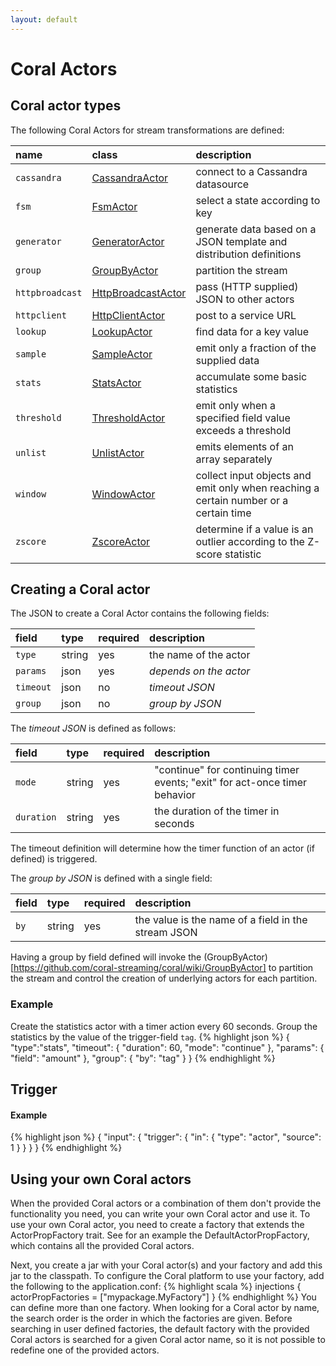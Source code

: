 ```yaml
---
layout: default
---
```

<!--
   Licensed to the Apache Software Foundation (ASF) under one or more
   contributor license agreements.  See the NOTICE file distributed with
   this work for additional information regarding copyright ownership.
   The ASF licenses this file to You under the Apache License, Version 2.0
   (the "License"); you may not use this file except in compliance with
   the License.  You may obtain a copy of the License at

       http://www.apache.org/licenses/LICENSE-2.0

   Unless required by applicable law or agreed to in writing, software
   distributed under the License is distributed on an "AS IS" BASIS,
   WITHOUT WARRANTIES OR CONDITIONS OF ANY KIND, either express or implied.
   See the License for the specific language governing permissions and
   limitations under the License.
-->
# Coral Actors

## Coral actor types
The following Coral Actors for stream transformations are defined:

name         | class | description
:----------- | :---- | :----------
`cassandra`  | [CassandraActor](/actors/cassandra/) | connect to a Cassandra datasource
`fsm`        | [FsmActor](/actors/fsm/) | select a state according to key
`generator` | [GeneratorActor](/actors/generate/) | generate data based on a JSON template and distribution definitions
`group`      | [GroupByActor](/actors/group/) | partition the stream
`httpbroadcast` | [HttpBroadcastActor](/actors/httpbroadcast/) | pass (HTTP supplied) JSON to other actors
`httpclient` | [HttpClientActor](/actors/httpclient/) | post to a service URL
`lookup`     | [LookupActor](/actors/lookup/) | find data for a key value
`sample`	 | [SampleActor](/actors/sample/) | emit only a fraction of the supplied data
`stats`      | [StatsActor](/actors/stats/) | accumulate some basic statistics
`threshold`  | [ThresholdActor](/actors/threshold/) | emit only when a specified field value exceeds a threshold
`unlist`	 | [UnlistActor](/actors/unlist/) | emits elements of an array separately
`window`     | [WindowActor](/actors/window/) | collect input objects and emit only when reaching a certain number or a certain time
`zscore`     | [ZscoreActor](/actors/zscore/) | determine if a value is an outlier according to the Z-score statistic

## Creating a Coral actor
The JSON to create a Coral Actor contains the following fields:

field     | type     | required | description
:-------- | :------- | :------- | :------------
`type`    | string   | yes | the name of the actor
`params`  | json     | yes | _depends on the actor_
`timeout` | json     | no | _timeout JSON_
`group`   | json     | no | _group by JSON_

The _timeout JSON_ is defined as follows:

field | type | required | description
:---- | :--- | :--- | :---------
`mode`     | string | yes | "continue" for continuing timer events; "exit" for act-once timer behavior
`duration` | string | yes | the duration of the timer in seconds

The timeout definition will determine how the timer function of an actor (if defined) is triggered.

The _group by JSON_ is defined with a single field:

field | type   | required | description
:---- | :----- | :------- | :---------
`by`  | string | yes | the value is the name of a field in the stream JSON

Having a group by field defined will invoke the (GroupByActor)[https://github.com/coral-streaming/coral/wiki/GroupByActor] to partition the stream and control the creation of underlying actors for each partition.

### Example
Create the statistics actor with a timer action every 60 seconds.
Group the statistics by the value of the trigger-field `tag`.
{% highlight json %}
{ "type":"stats",
  "timeout": {
    "duration": 60,
    "mode": "continue"
  },
  "params": {
    "field": "amount"
  },
  "group": {
    "by": "tag"
  }
}
{% endhighlight %}

## Trigger
#### Example
{% highlight json %}
{ "input":
  { "trigger":
    { "in":
      { "type": "actor",
        "source": 1
      }
    }
  }
}
{% endhighlight %}

## Using your own Coral actors
When the provided Coral actors or a combination of them don't provide the functionality you need, you can write your own Coral actor and use it. To use your own Coral actor, you need to create a factory that extends the ActorPropFactory trait. See for an example the DefaultActorPropFactory, which contains all the provided Coral actors.

Next, you create a jar with your Coral actor(s) and your factory and add this jar to the classpath. To configure the Coral platform to use your factory, add the following to the application.conf:
{% highlight scala %}
injections {
    actorPropFactories = ["mypackage.MyFactory"]
}
{% endhighlight %}
You can define more than one factory. When looking for a Coral actor by name, the search order is the order in which the factories are given. Before searching in user defined factories, the default factory with the provided Coral actors is searched for a given Coral actor name, so it is not possible to redefine one of the provided actors.